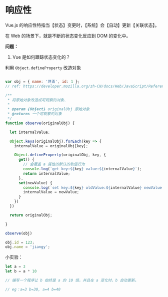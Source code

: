 # 响应性

Vue.js 的响应性特指当【状态】变更时，【系统】会【自动】更新【关联状态】。

在 Web 的场景下，就是不断的状态变化反应到 DOM 的变化中。

**问题：**

1. Vue 是如何跟踪状态变化的？

利用 `Object.defineProperty`  改造对象

```js

var obj = { name: '蒋勇', id: 1 };
// ref: https://developer.mozilla.org/zh-CN/docs/Web/JavaScript/Reference/Global_Objects/Object/defineProperty

/**
 * 将原始对象改造成可观察的对象、
 * 
 * @param {Object} originalObj 原始对象
 * @returns 一个可观察的对象
 */
function observe(originalObj) {

  let internalValue;

  Object.keys(originalObj).forEach(key => {
    internalValue = originalObj[key];

    Object.defineProperty(originalObj, key, {
      get() {
        // 会覆盖 a 属性的默认的取值行为
        console.log(`get key:${key} value:${internalValue}`);
        return internalValue;
      },
      set(newValue) {
        console.log(`set key:${key} oldValue:${internalValue} newValue:${newValue}`);
        internalValue = newValue;
      }
    })
  })

  return originalObj;

}

observe(obj)

obj.id = 123;
obj.name = 'jiangy';

```

小实验：

```js
let a = 3
let b = a * 10

// 编写一个程序让 b 始终是 a 的 10 倍，并且在 a 变化时，b 自动更新。

// eg：a=3 b=30, a=4 b=40 
```
